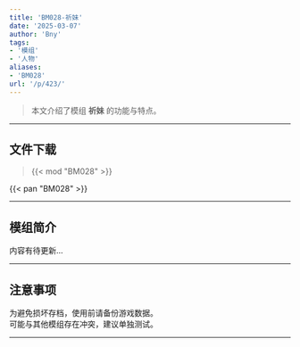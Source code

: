 ```yaml
---
title: 'BM028-祈妹'
date: '2025-03-07'
author: 'Bny'
tags:
- '模组'
- '人物'
aliases:
- 'BM028'
url: '/p/423/'
---
```


> 本文介绍了模组 **祈妹** 的功能与特点。

---

## 文件下载  

> {{< mod "BM028" >}}  

{{< pan "BM028" >}}  

---

## 模组简介

>  
内容有待更新...  

---

## 注意事项

>  
为避免损坏存档，使用前请备份游戏数据。  
可能与其他模组存在冲突，建议单独测试。  

---


